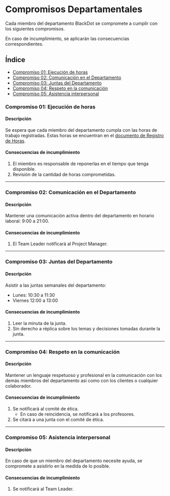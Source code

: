 # Compromisos Departamentales

Cada miembro del departamento BlackDot se compromete a cumplir con los siguientes compromisos.

En caso de incumplimiento, se aplicarán las consecuencias correspondientes.

## Índice

- [Compromiso 01: Ejecución de horas](#compromiso-01-ejecución-de-horas)
- [Compromiso 02: Comunicación en el Departamento](#compromiso-03-comunicación-en-el-departamento)
- [Compromiso 03: Juntas del Departamento](#compromiso-04-juntas-del-departamento)
- [Compromiso 04: Respeto en la comunicación](#compromiso-05-respeto-en-la-comunicación)
- [Compromiso 05: Asistencia interpersonal](#compromiso-06-asistencia-interpersonal)

### Compromiso 01: Ejecución de horas

#### Descripción

Se espera que cada miembro del departamento cumpla con las horas de trabajo registradas. Estas horas se encuentran en el [documento de Registro de Horas](https://docs.google.com/spreadsheets/u/0/d/1ve1pMXVO2P7eFKs-ulKzERHH2bW0jvOMOjQVrRdFzP4/edit).

#### **Consecuencias de incumplimiento**

1. El miembro es responsable de reponerlas en el tiempo que tenga disponible.
2. Revisión de la cantidad de horas comprometidas.

---

### Compromiso 02: Comunicación en el Departamento

#### Descripción

Mantener una comunicación activa dentro del departamento en horario laboral: 9:00 a 21:00.

#### **Consecuencias de incumplimiento**

1. El Team Leader notificará al Project Manager.

---

### Compromiso 03: Juntas del Departamento

#### Descripción

Asistir a las juntas semanales del departamento:

- Lunes: 10:30 a 11:30
- Viernes 12:00 a 13:00

#### **Consecuencias de incumplimiento**

1. Leer la minuta de la junta.
2. Sin derecho a réplica sobre los temas y decisiones tomadas durante la junta.

---

### Compromiso 04: Respeto en la comunicación

#### Descripción

Mantener un lenguaje respetuoso y profesional en la comunicación con los demás miembros del departamento asi como con los clientes o cualquier colaborador.

#### **Consecuencias de incumplimiento**

1. Se notificará al comité de ética.
   - En caso de reincidencia, se notificará a los profesores.
2. Se citará a una junta con el comité de ética.

---

### Compromiso 05: Asistencia interpersonal

#### Descripción

En caso de que un miembro del departamento necesite ayuda, se compromete a asistirlo en la medida de lo posible.

#### **Consecuencias de incumplimiento**

1. Se notificará al Team Leader.
